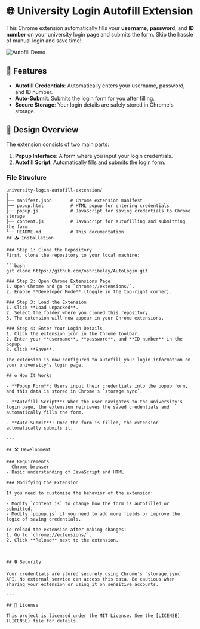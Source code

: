 # 🌐 University Login Autofill Extension

This Chrome extension automatically fills your **username**, **password**, and **ID number** on your university login page and submits the form. Skip the hassle of manual login and save time!

![Autofill Demo](https://via.placeholder.com/800x200.png?text=Autofill+Extension+Demo)

## 🚀 Features

- **Autofill Credentials**: Automatically enters your username, password, and ID number.
- **Auto-Submit**: Submits the login form for you after filling.
- **Secure Storage**: Your login details are safely stored in Chrome's storage.

## 🎨 Design Overview

The extension consists of two main parts:
1. **Popup Interface**: A form where you input your login credentials.
2. **Autofill Script**: Automatically fills and submits the login form.

### File Structure

```plaintext
university-login-autofill-extension/
│
├── manifest.json       # Chrome extension manifest
├── popup.html          # HTML popup for entering credentials
├── popup.js            # JavaScript for saving credentials to Chrome storage
├── content.js          # JavaScript for autofilling and submitting the form
└── README.md           # This documentation
## 📥 Installation

### Step 1: Clone the Repository
First, clone the repository to your local machine:

```bash
git clone https://github.com/oshribelay/AutoLogin.git

### Step 2: Open Chrome Extensions Page
1. Open Chrome and go to `chrome://extensions/`.
2. Enable **Developer Mode** (toggle in the top-right corner).

### Step 3: Load the Extension
1. Click **Load unpacked**.
2. Select the folder where you cloned this repository.
3. The extension will now appear in your Chrome extensions.

### Step 4: Enter Your Login Details
1. Click the extension icon in the Chrome toolbar.
2. Enter your **username**, **password**, and **ID number** in the popup.
3. Click **Save**.

The extension is now configured to autofill your login information on your university's login page.

## ⚙️ How It Works

- **Popup Form**: Users input their credentials into the popup form, and this data is stored in Chrome's `storage.sync`.

- **Autofill Script**: When the user navigates to the university's login page, the extension retrieves the saved credentials and automatically fills the form.

- **Auto-Submit**: Once the form is filled, the extension automatically submits it.

---

## 🛠️ Development

### Requirements
- Chrome browser
- Basic understanding of JavaScript and HTML

### Modifying the Extension

If you need to customize the behavior of the extension:

- Modify `content.js` to change how the form is autofilled or submitted.
- Modify `popup.js` if you need to add more fields or improve the logic of saving credentials.

To reload the extension after making changes:
1. Go to `chrome://extensions/`.
2. Click **Reload** next to the extension.

---

## 🔒 Security

Your credentials are stored securely using Chrome's `storage.sync` API. No external service can access this data. Be cautious when sharing your extension or using it on sensitive accounts.

---

## 📄 License

This project is licensed under the MIT License. See the [LICENSE](LICENSE) file for details.


